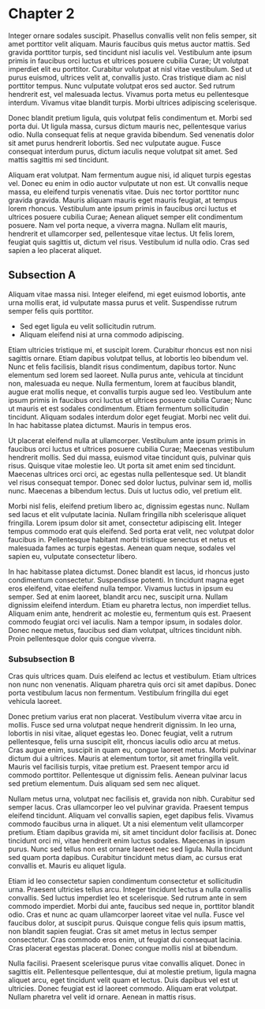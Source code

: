 # Chapter 2

Integer ornare sodales suscipit. Phasellus convallis velit non felis semper, sit amet porttitor velit aliquam. Mauris faucibus quis metus auctor mattis. Sed gravida porttitor turpis, sed tincidunt nisl iaculis vel. Vestibulum ante ipsum primis in faucibus orci luctus et ultrices posuere cubilia Curae; Ut volutpat imperdiet elit eu porttitor. Curabitur volutpat at nisl vitae vestibulum. Sed ut purus euismod, ultrices velit at, convallis justo. Cras tristique diam ac nisl porttitor tempus. Nunc vulputate volutpat eros sed auctor. Sed rutrum hendrerit est, vel malesuada lectus. Vivamus porta metus eu pellentesque interdum. Vivamus vitae blandit turpis. Morbi ultrices adipiscing scelerisque.

Donec blandit pretium ligula, quis volutpat felis condimentum et. Morbi sed porta dui. Ut ligula massa, cursus dictum mauris nec, pellentesque varius odio. Nulla consequat felis at neque gravida bibendum. Sed venenatis dolor sit amet purus hendrerit lobortis. Sed nec vulputate augue. Fusce consequat interdum purus, dictum iaculis neque volutpat sit amet. Sed mattis sagittis mi sed tincidunt.

Aliquam erat volutpat. Nam fermentum augue nisi, id aliquet turpis egestas vel. Donec eu enim in odio auctor vulputate ut non est. Ut convallis neque massa, eu eleifend turpis venenatis vitae. Duis nec tortor porttitor nunc gravida gravida. Mauris aliquam mauris eget mauris feugiat, at tempus lorem rhoncus. Vestibulum ante ipsum primis in faucibus orci luctus et ultrices posuere cubilia Curae; Aenean aliquet semper elit condimentum posuere. Nam vel porta neque, a viverra magna. Nullam elit mauris, hendrerit et ullamcorper sed, pellentesque vitae lectus. Ut felis lorem, feugiat quis sagittis ut, dictum vel risus. Vestibulum id nulla odio. Cras sed sapien a leo placerat aliquet. 

## Subsection A

Aliquam vitae massa nisi. Integer eleifend, mi eget euismod lobortis, ante urna mollis erat, id vulputate massa purus et velit. Suspendisse rutrum semper felis quis porttitor.

* Sed eget ligula eu velit sollicitudin rutrum.
* Aliquam eleifend nisi at urna commodo adipiscing. 

Etiam ultricies tristique mi, et suscipit lorem. Curabitur rhoncus est non nisi sagittis ornare. Etiam dapibus volutpat tellus, at lobortis leo bibendum vel. Nunc et felis facilisis, blandit risus condimentum, dapibus tortor. Nunc elementum sed lorem sed laoreet. Nulla purus ante, vehicula at tincidunt non, malesuada eu neque. Nulla fermentum, lorem at faucibus blandit, augue erat mollis neque, et convallis turpis augue sed leo. Vestibulum ante ipsum primis in faucibus orci luctus et ultrices posuere cubilia Curae; Nunc ut mauris et est sodales condimentum. Etiam fermentum sollicitudin tincidunt. Aliquam sodales interdum dolor eget feugiat. Morbi nec velit dui. In hac habitasse platea dictumst. Mauris in tempus eros.

Ut placerat eleifend nulla at ullamcorper. Vestibulum ante ipsum primis in faucibus orci luctus et ultrices posuere cubilia Curae; Maecenas vestibulum hendrerit mollis. Sed dui massa, euismod vitae tincidunt quis, pulvinar quis risus. Quisque vitae molestie leo. Ut porta sit amet enim sed tincidunt. Maecenas ultrices orci orci, ac egestas nulla pellentesque sed. Ut blandit vel risus consequat tempor. Donec sed dolor luctus, pulvinar sem id, mollis nunc. Maecenas a bibendum lectus. Duis ut luctus odio, vel pretium elit.

Morbi nisl felis, eleifend pretium libero ac, dignissim egestas nunc. Nullam sed lacus et elit vulputate lacinia. Nullam fringilla nibh scelerisque aliquet fringilla. Lorem ipsum dolor sit amet, consectetur adipiscing elit. Integer tempus commodo erat quis eleifend. Sed porta erat velit, nec volutpat dolor faucibus in. Pellentesque habitant morbi tristique senectus et netus et malesuada fames ac turpis egestas. Aenean quam neque, sodales vel sapien eu, vulputate consectetur libero.

In hac habitasse platea dictumst. Donec blandit est lacus, id rhoncus justo condimentum consectetur. Suspendisse potenti. In tincidunt magna eget eros eleifend, vitae eleifend nulla tempor. Vivamus luctus in ipsum eu semper. Sed at enim laoreet, blandit arcu nec, suscipit urna. Nullam dignissim eleifend interdum. Etiam eu pharetra lectus, non imperdiet tellus. Aliquam enim ante, hendrerit ac molestie eu, fermentum quis est. Praesent commodo feugiat orci vel iaculis. Nam a tempor ipsum, in sodales dolor. Donec neque metus, faucibus sed diam volutpat, ultrices tincidunt nibh. Proin pellentesque dolor quis congue viverra.

### Subsubsection B

Cras quis ultrices quam. Duis eleifend ac lectus et vestibulum. Etiam ultrices non nunc non venenatis. Aliquam pharetra quis orci sit amet dapibus. Donec porta vestibulum lacus non fermentum. Vestibulum fringilla dui eget vehicula laoreet. 

Donec pretium varius erat non placerat. Vestibulum viverra vitae arcu in mollis. Fusce sed urna volutpat neque hendrerit dignissim. In leo urna, lobortis in nisi vitae, aliquet egestas leo. Donec feugiat, velit a rutrum pellentesque, felis urna suscipit elit, rhoncus iaculis odio arcu at metus. Cras augue enim, suscipit in quam eu, congue laoreet metus. Morbi pulvinar dictum dui a ultrices. Mauris at elementum tortor, sit amet fringilla velit. Mauris vel facilisis turpis, vitae pretium est. Praesent tempor arcu id commodo porttitor. Pellentesque ut dignissim felis. Aenean pulvinar lacus sed pretium elementum. Duis aliquam sed sem nec aliquet.

Nullam metus urna, volutpat nec facilisis et, gravida non nibh. Curabitur sed semper lacus. Cras ullamcorper leo vel pulvinar gravida. Praesent tempus eleifend tincidunt. Aliquam vel convallis sapien, eget dapibus felis. Vivamus commodo faucibus urna in aliquet. Ut a nisi elementum velit ullamcorper pretium. Etiam dapibus gravida mi, sit amet tincidunt dolor facilisis at. Donec tincidunt orci mi, vitae hendrerit enim luctus sodales. Maecenas in ipsum purus. Nunc sed tellus non est ornare laoreet nec sed ligula. Nulla tincidunt sed quam porta dapibus. Curabitur tincidunt metus diam, ac cursus erat convallis et. Mauris eu aliquet ligula.

Etiam id leo consectetur sapien condimentum consectetur et sollicitudin urna. Praesent ultricies tellus arcu. Integer tincidunt lectus a nulla convallis convallis. Sed luctus imperdiet leo et scelerisque. Sed rutrum ante in sem commodo imperdiet. Morbi dui ante, faucibus sed neque in, porttitor blandit odio. Cras et nunc ac quam ullamcorper laoreet vitae vel nulla. Fusce vel faucibus dolor, at suscipit purus. Quisque congue felis quis ipsum mattis, non blandit sapien feugiat. Cras sit amet metus in lectus semper consectetur. Cras commodo eros enim, ut feugiat dui consequat lacinia. Cras placerat egestas placerat. Donec congue mollis nisl at bibendum.

Nulla facilisi. Praesent scelerisque purus vitae convallis aliquet. Donec in sagittis elit. Pellentesque pellentesque, dui at molestie pretium, ligula magna aliquet arcu, eget tincidunt velit quam et lectus. Duis dapibus vel est ut ultricies. Donec feugiat est id laoreet commodo. Aliquam erat volutpat. Nullam pharetra vel velit id ornare. Aenean in mattis risus.